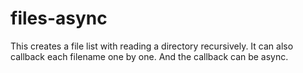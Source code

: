 # files-async
This creates a file list with reading a directory recursively. It can also callback each filename one by one. And the callback can be async.
